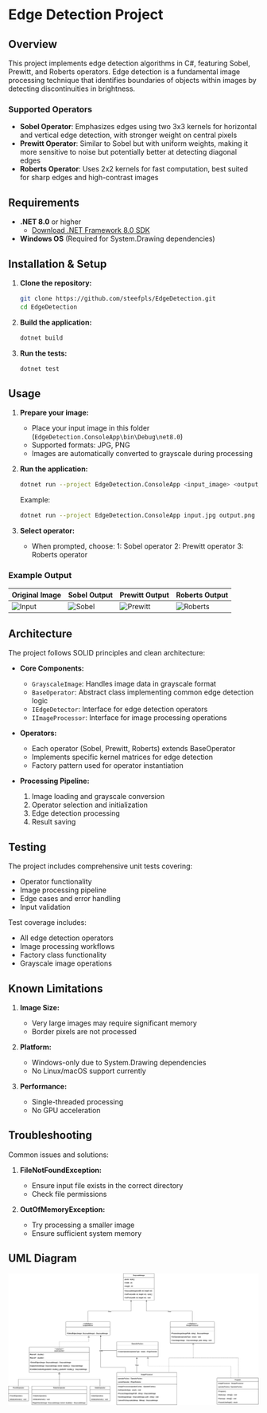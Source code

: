 # Edge Detection Project

## Overview
This project implements edge detection algorithms in C#, featuring Sobel, Prewitt, and Roberts operators. Edge detection is a fundamental image processing technique that identifies boundaries of objects within images by detecting discontinuities in brightness.

### Supported Operators
- **Sobel Operator**: Emphasizes edges using two 3x3 kernels for horizontal and vertical edge detection, with stronger weight on central pixels
- **Prewitt Operator**: Similar to Sobel but with uniform weights, making it more sensitive to noise but potentially better at detecting diagonal edges
- **Roberts Operator**: Uses 2x2 kernels for fast computation, best suited for sharp edges and high-contrast images

## Requirements
- **.NET 8.0** or higher
  - [Download .NET Framework 8.0 SDK](https://dotnet.microsoft.com/en-us/download/dotnet/8.0)
- **Windows OS** (Required for System.Drawing dependencies)


## Installation & Setup

1. **Clone the repository:**
   ```sh
   git clone https://github.com/steefpls/EdgeDetection.git
   cd EdgeDetection
   ```

2. **Build the application:**
   ```sh
   dotnet build
   ```

3. **Run the tests:**
   ```sh
   dotnet test
   ```

## Usage

1. **Prepare your image:**
   - Place your input image in this folder (```EdgeDetection.ConsoleApp\bin\Debug\net8.0```)
   - Supported formats: JPG, PNG
   - Images are automatically converted to grayscale during processing

2. **Run the application:**
   ```sh
   dotnet run --project EdgeDetection.ConsoleApp <input_image> <output_image>
   ```
   Example:
   ```sh
   dotnet run --project EdgeDetection.ConsoleApp input.jpg output.png
   ```

3. **Select operator:**
   - When prompted, choose:
     1: Sobel operator
     2: Prewitt operator
     3: Roberts operator

### Example Output  
| Original Image | Sobel Output | Prewitt Output | Roberts Output |
|---------------|-------------|---------------|---------------|
| ![Input](examples/input.jpg) | ![Sobel](examples/sobel.png) | ![Prewitt](examples/prewitt.png) | ![Roberts](examples/roberts.png) |

## Architecture

The project follows SOLID principles and clean architecture:

- **Core Components:**
  - `GrayscaleImage`: Handles image data in grayscale format
  - `BaseOperator`: Abstract class implementing common edge detection logic
  - `IEdgeDetector`: Interface for edge detection operators
  - `IImageProcessor`: Interface for image processing operations

- **Operators:**
  - Each operator (Sobel, Prewitt, Roberts) extends BaseOperator
  - Implements specific kernel matrices for edge detection
  - Factory pattern used for operator instantiation

- **Processing Pipeline:**
  1. Image loading and grayscale conversion
  2. Operator selection and initialization
  3. Edge detection processing
  4. Result saving

## Testing

The project includes comprehensive unit tests covering:
- Operator functionality
- Image processing pipeline
- Edge cases and error handling
- Input validation

Test coverage includes:
- All edge detection operators
- Image processing workflows
- Factory class functionality
- Grayscale image operations

## Known Limitations

1. **Image Size:**
   - Very large images may require significant memory
   - Border pixels are not processed

2. **Platform:**
   - Windows-only due to System.Drawing dependencies
   - No Linux/macOS support currently

3. **Performance:**
   - Single-threaded processing
   - No GPU acceleration

## Troubleshooting

Common issues and solutions:

1. **FileNotFoundException:**
   - Ensure input file exists in the correct directory
   - Check file permissions

2. **OutOfMemoryException:**
   - Try processing a smaller image
   - Ensure sufficient system memory


## UML Diagram
[![UML Diagram](docs/UML_Diagram.png)](docs/UML_Diagram.png)

